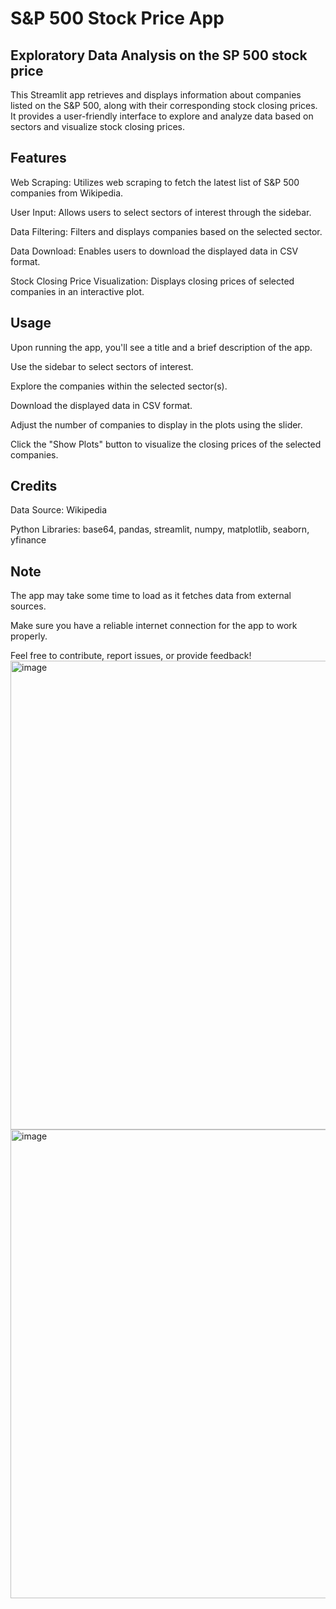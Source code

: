 # S&P 500 Stock Price App
## Exploratory Data Analysis on the SP 500 stock price
This Streamlit app retrieves and displays information about companies listed on the S&P 500, along with their corresponding stock closing prices. It provides a user-friendly interface to explore and analyze data based on sectors and visualize stock closing prices.

## Features
Web Scraping: Utilizes web scraping to fetch the latest list of S&P 500 companies from Wikipedia.

User Input: Allows users to select sectors of interest through the sidebar.

Data Filtering: Filters and displays companies based on the selected sector.

Data Download: Enables users to download the displayed data in CSV format.

Stock Closing Price Visualization: Displays closing prices of selected companies in an interactive plot.
## Usage
Upon running the app, you'll see a title and a brief description of the app.

Use the sidebar to select sectors of interest.

Explore the companies within the selected sector(s).

Download the displayed data in CSV format.

Adjust the number of companies to display in the plots using the slider.

Click the "Show Plots" button to visualize the closing prices of the selected companies.

## Credits
Data Source: Wikipedia

Python Libraries: base64, pandas, streamlit, numpy, matplotlib, seaborn, yfinance

## Note
The app may take some time to load as it fetches data from external sources.

Make sure you have a reliable internet connection for the app to work properly.

Feel free to contribute, report issues, or provide feedback!
<img width="750" alt="image" src="https://github.com/aayushikarcbit/-EDA-SP500-Stock-Price/assets/106508307/17f8f788-ab2a-41bf-b53f-8f8703640912">
<img width="750" alt="image" src="https://github.com/aayushikarcbit/-EDA-SP500-Stock-Price/assets/106508307/82b584af-79a0-4552-8d7a-a4b7b6ec7dcd">



